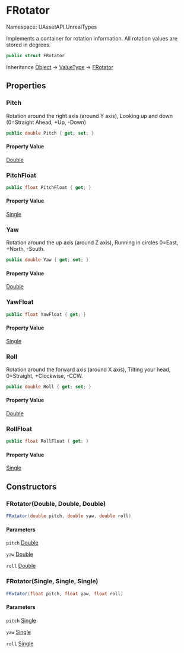 # FRotator

Namespace: UAssetAPI.UnrealTypes

Implements a container for rotation information.
 All rotation values are stored in degrees.

```csharp
public struct FRotator
```

Inheritance [Object](https://docs.microsoft.com/en-us/dotnet/api/system.object) → [ValueType](https://docs.microsoft.com/en-us/dotnet/api/system.valuetype) → [FRotator](./uassetapi.unrealtypes.frotator.md)

## Properties

### **Pitch**

Rotation around the right axis (around Y axis), Looking up and down (0=Straight Ahead, +Up, -Down)

```csharp
public double Pitch { get; set; }
```

#### Property Value

[Double](https://docs.microsoft.com/en-us/dotnet/api/system.double)<br>

### **PitchFloat**

```csharp
public float PitchFloat { get; }
```

#### Property Value

[Single](https://docs.microsoft.com/en-us/dotnet/api/system.single)<br>

### **Yaw**

Rotation around the up axis (around Z axis), Running in circles 0=East, +North, -South.

```csharp
public double Yaw { get; set; }
```

#### Property Value

[Double](https://docs.microsoft.com/en-us/dotnet/api/system.double)<br>

### **YawFloat**

```csharp
public float YawFloat { get; }
```

#### Property Value

[Single](https://docs.microsoft.com/en-us/dotnet/api/system.single)<br>

### **Roll**

Rotation around the forward axis (around X axis), Tilting your head, 0=Straight, +Clockwise, -CCW.

```csharp
public double Roll { get; set; }
```

#### Property Value

[Double](https://docs.microsoft.com/en-us/dotnet/api/system.double)<br>

### **RollFloat**

```csharp
public float RollFloat { get; }
```

#### Property Value

[Single](https://docs.microsoft.com/en-us/dotnet/api/system.single)<br>

## Constructors

### **FRotator(Double, Double, Double)**

```csharp
FRotator(double pitch, double yaw, double roll)
```

#### Parameters

`pitch` [Double](https://docs.microsoft.com/en-us/dotnet/api/system.double)<br>

`yaw` [Double](https://docs.microsoft.com/en-us/dotnet/api/system.double)<br>

`roll` [Double](https://docs.microsoft.com/en-us/dotnet/api/system.double)<br>

### **FRotator(Single, Single, Single)**

```csharp
FRotator(float pitch, float yaw, float roll)
```

#### Parameters

`pitch` [Single](https://docs.microsoft.com/en-us/dotnet/api/system.single)<br>

`yaw` [Single](https://docs.microsoft.com/en-us/dotnet/api/system.single)<br>

`roll` [Single](https://docs.microsoft.com/en-us/dotnet/api/system.single)<br>
